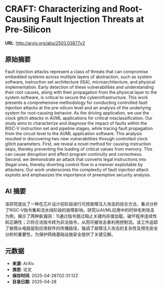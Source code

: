# CRAFT: Characterizing and Root-Causing Fault Injection Threats at Pre-Silicon

**URL**: http://arxiv.org/abs/2503.03877v2

## 原始摘要

Fault injection attacks represent a class of threats that can compromise
embedded systems across multiple layers of abstraction, such as system
software, instruction set architecture (ISA), microarchitecture, and physical
implementation. Early detection of these vulnerabilities and understanding
their root causes, along with their propagation from the physical layer to the
system software, is critical to secure the cyberinfrastructure. This work
presents a comprehensive methodology for conducting controlled fault injection
attacks at the pre-silicon level and an analysis of the underlying system for
root-causing behavior. As the driving application, we use the clock glitch
attacks in AI/ML applications for critical misclassification. Our study aims to
characterize and diagnose the impact of faults within the RISC-V instruction
set and pipeline stages, while tracing fault propagation from the circuit level
to the AI/ML application software. This analysis resulted in discovering two
new vulnerabilities through controlled clock glitch parameters. First, we
reveal a novel method for causing instruction skips, thereby preventing the
loading of critical values from memory. This can cause disruption and affect
program continuity and correctness. Second, we demonstrate an attack that
converts legal instructions into illegal ones, thereby diverting control flow
in a manner exploitable by attackers. Our work underscores the complexity of
fault injection attack exploits and emphasizes the importance of preemptive
security analysis.


## AI 摘要

该研究提出了一种在芯片设计前阶段进行可控故障注入攻击的综合方法，重点分析了RISC-V指令集和流水线阶段的故障影响。研究以AI/ML应用中的时钟毛刺攻击为例，揭示了两种新漏洞：1)通过指令跳过阻止关键内存值加载，破坏程序连续性和正确性；2)将合法指令转为非法指令，从而可被攻击者利用控制流。该工作追踪了故障从电路层到应用软件的传播路径，强调了故障注入攻击的复杂性及预先安全分析的重要性，为保护网络基础设施安全提供了关键见解。

## 元数据

- **来源**: ArXiv
- **类型**: 论文
- **保存时间**: 2025-04-28T02:31:12Z
- **目录日期**: 2025-04-28
